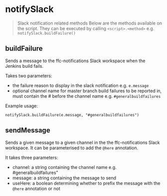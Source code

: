 # notifySlack

> Slack notification related methods
Below are the methods available on the script. They can be executed by calling
`<script>.<method>` e.g. `notifySlack.buildFailure()`

## buildFailure

Sends a message to the ffc-notifications Slack workspace when the Jenkins build
fails.

Takes two parameters:
- the failure reason to display in the slack notification e.g. `e.message`
- optional channel name for master branch build failures to be reported in,
  must contain the # before the channel name e.g. `#generalbuildfailures`

Example usage:

```
notifySlack.buildFailure(e.message, "#generalbuildfailures")
```

## sendMessage

Sends a given message to a given channel in the the ffc-notifications Slack
workspace. It can be parameterised to add the `@here` annotation.

It takes three parameters:

* channel: a string containing the channel name e.g. #generalbuildfailures"
* message: a string containing the message to send
* useHere: a boolean determining whether to prefix the message with the `@here`
  annotation or not
